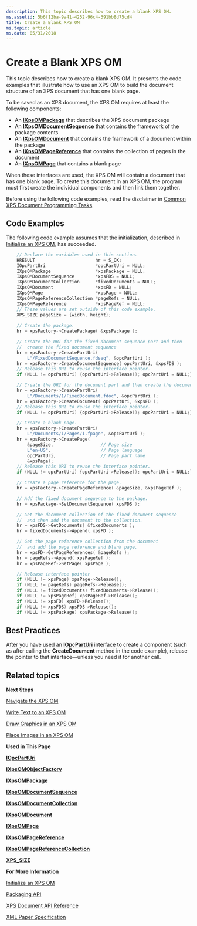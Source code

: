 ```yaml
---
description: This topic describes how to create a blank XPS OM.
ms.assetid: 5b6f12ba-9a41-4252-96c4-391bb8d75cd4
title: Create a Blank XPS OM
ms.topic: article
ms.date: 05/31/2018
---
```


# Create a Blank XPS OM

This topic describes how to create a blank XPS OM. It presents the code examples that illustrate how to use an XPS OM to build the document structure of an XPS document that has one blank page.

To be saved as an XPS document, the XPS OM requires at least the following components:

-   An [**IXpsOMPackage**](/windows/desktop/api/xpsobjectmodel/nn-xpsobjectmodel-ixpsompackage) that describes the XPS document package
-   An [**IXpsOMDocumentSequence**](/windows/desktop/api/xpsobjectmodel/nn-xpsobjectmodel-ixpsomdocumentsequence) that contains the framework of the package contents
-   An [**IXpsOMDocument**](/windows/desktop/api/xpsobjectmodel/nn-xpsobjectmodel-ixpsomdocument) that contains the framework of a document within the package
-   An [**IXpsOMPageReference**](/windows/desktop/api/xpsobjectmodel/nn-xpsobjectmodel-ixpsompagereference) that contains the collection of pages in the document
-   An [**IXpsOMPage**](/windows/desktop/api/xpsobjectmodel/nn-xpsobjectmodel-ixpsompage) that contains a blank page

When these interfaces are used, the XPS OM will contain a document that has one blank page. To create this document in an XPS OM, the program must first create the individual components and then link them together.

Before using the following code examples, read the disclaimer in [Common XPS Document Programming Tasks](common-xps-document-tasks.md).

## Code Examples

The following code example assumes that the initialization, described in [Initialize an XPS OM](xps-object-model-initialization.md), has succeeded.


```C++
    // Declare the variables used in this section.
    HRESULT                       hr = S_OK;
    IOpcPartUri                   *opcPartUri = NULL;
    IXpsOMPackage                 *xpsPackage = NULL;
    IXpsOMDocumentSequence        *xpsFDS = NULL;
    IXpsOMDocumentCollection      *fixedDocuments = NULL;
    IXpsOMDocument                *xpsFD = NULL;
    IXpsOMPage                    *xpsPage = NULL;
    IXpsOMPageReferenceCollection *pageRefs = NULL;
    IXpsOMPageReference           *xpsPageRef = NULL;
    // These values are set outside of this code example.
    XPS_SIZE pageSize = {width, height}; 
    
    // Create the package.
    hr = xpsFactory->CreatePackage( &xpsPackage );

    // Create the URI for the fixed document sequence part and then  
    //  create the fixed document sequence
    hr = xpsFactory->CreatePartUri( 
        L"/FixedDocumentSequence.fdseq", &opcPartUri );
    hr = xpsFactory->CreateDocumentSequence( opcPartUri, &xpsFDS );
    // Release this URI to reuse the interface pointer.
    if (NULL != opcPartUri) {opcPartUri->Release(); opcPartUri = NULL;}

    // Create the URI for the document part and then create the document.
    hr = xpsFactory->CreatePartUri( 
        L"/Documents/1/FixedDocument.fdoc", &opcPartUri );
    hr = xpsFactory->CreateDocument( opcPartUri, &xpsFD );
    // Release this URI to reuse the interface pointer.
    if (NULL != opcPartUri) {opcPartUri->Release(); opcPartUri = NULL;}

    // Create a blank page.
    hr = xpsFactory->CreatePartUri( 
        L"/Documents/1/Pages/1.fpage", &opcPartUri );
    hr = xpsFactory->CreatePage(
        &pageSize,                  // Page size
        L"en-US",                   // Page language
        opcPartUri,                 // Page part name
        &xpsPage);                
    // Release this URI to reuse the interface pointer.
    if (NULL != opcPartUri) {opcPartUri->Release(); opcPartUri = NULL;}

    // Create a page reference for the page.
    hr = xpsFactory->CreatePageReference( &pageSize, &xpsPageRef );

    // Add the fixed document sequence to the package.
    hr = xpsPackage->SetDocumentSequence( xpsFDS );

    // Get the document collection of the fixed document sequence
    //  and then add the document to the collection.
    hr = xpsFDS->GetDocuments( &fixedDocuments );
    hr = fixedDocuments->Append( xpsFD );

    // Get the page reference collection from the document
    //  and add the page reference and blank page.
    hr = xpsFD->GetPageReferences( &pageRefs );
    hr = pageRefs->Append( xpsPageRef );
    hr = xpsPageRef->SetPage( xpsPage );

    // Release interface pointer
    if (NULL != xpsPage) xpsPage->Release();
    if (NULL != pageRefs) pageRefs->Release();
    if (NULL != fixedDocuments) fixedDocuments->Release();
    if (NULL != xpsPageRef) xpsPageRef->Release();
    if (NULL != xpsFD) xpsFD->Release();
    if (NULL != xpsFDS) xpsFDS->Release();
    if (NULL != xpsPackage) xpsPackage->Release();

```



## Best Practices

After you have used an [**IOpcPartUri**](/previous-versions/windows/desktop/api/msopc/nn-msopc-iopcparturi) interface to create a component (such as after calling the **CreateDocument** method in the code example), release the pointer to that interface—unless you need it for another call.

## Related topics

<dl> <dt>

**Next Steps**
</dt> <dt>

[Navigate the XPS OM](navigate-the-xps-om.md)
</dt> <dt>

[Write Text to an XPS OM](write-text-to-an-xps-om.md)
</dt> <dt>

[Draw Graphics in an XPS OM](draw-graphics-in-an-xps-om.md)
</dt> <dt>

[Place Images in an XPS OM](place-images-in-an-xps-om.md)
</dt> <dt>

**Used in This Page**
</dt> <dt>

[**IOpcPartUri**](/previous-versions/windows/desktop/api/msopc/nn-msopc-iopcparturi)
</dt> <dt>

[**IXpsOMObjectFactory**](/windows/desktop/api/xpsobjectmodel/nn-xpsobjectmodel-ixpsomobjectfactory)
</dt> <dt>

[**IXpsOMPackage**](/windows/desktop/api/xpsobjectmodel/nn-xpsobjectmodel-ixpsompackage)
</dt> <dt>

[**IXpsOMDocumentSequence**](/windows/desktop/api/xpsobjectmodel/nn-xpsobjectmodel-ixpsomdocumentsequence)
</dt> <dt>

[**IXpsOMDocumentCollection**](/windows/desktop/api/xpsobjectmodel/nn-xpsobjectmodel-ixpsomdocumentcollection)
</dt> <dt>

[**IXpsOMDocument**](/windows/desktop/api/xpsobjectmodel/nn-xpsobjectmodel-ixpsomdocument)
</dt> <dt>

[**IXpsOMPage**](/windows/desktop/api/xpsobjectmodel/nn-xpsobjectmodel-ixpsompage)
</dt> <dt>

[**IXpsOMPageReference**](/windows/desktop/api/xpsobjectmodel/nn-xpsobjectmodel-ixpsompagereference)
</dt> <dt>

[**IXpsOMPageReferenceCollection**](/windows/desktop/api/xpsobjectmodel/nn-xpsobjectmodel-ixpsompagereferencecollection)
</dt> <dt>

[**XPS\_SIZE**](/windows/win32/api/xpsobjectmodel/ns-xpsobjectmodel-xps_size)
</dt> <dt>

**For More Information**
</dt> <dt>

[Initialize an XPS OM](xps-object-model-initialization.md)
</dt> <dt>

[Packaging API](/previous-versions/windows/desktop/opc/packaging)
</dt> <dt>

[XPS Document API Reference](xps-programming-reference.md)
</dt> <dt>

[XML Paper Specification](https://www.ecma-international.org/activities/XML%20Paper%20Specification/XPS%20Standard%20WD%201.6.pdf)
</dt> </dl>

 

 
